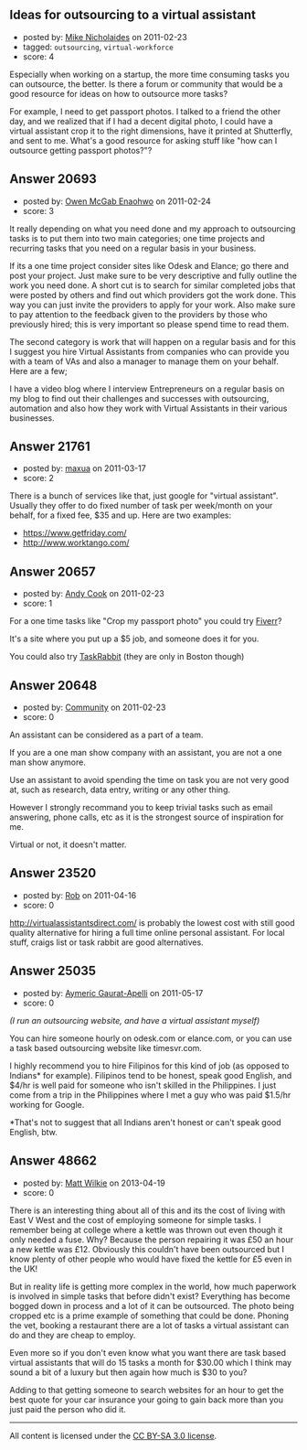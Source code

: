 ## Ideas for outsourcing to a virtual assistant

- posted by: [Mike Nicholaides](https://stackexchange.com/users/-1/2706-mike-nicholaides) on 2011-02-23
- tagged: `outsourcing`, `virtual-workforce`
- score: 4

Especially when working on a startup, the more time consuming tasks you can outsource, the better. Is there a forum or community that would be a good resource for ideas on how to outsource more tasks?

For example, I need to get passport photos. I talked to a friend the other day, and we realized that if I had a decent digital photo, I could have a virtual assistant crop it to the right dimensions, have it printed at Shutterfly, and sent to me. What's a good resource for asking stuff like "how can I outsource getting passport photos?"?


## Answer 20693

- posted by: [Owen McGab Enaohwo](https://stackexchange.com/users/-1/6645-owen-mcgab-enaohwo) on 2011-02-24
- score: 3

It really depending on what you need done and my approach to outsourcing tasks is to put them into two main categories; one time projects and recurring tasks that you need on a regular basis in your business.

If its a one time project consider sites like Odesk and Elance; go there and post your project. Just make sure to be very descriptive and fully outline the work you need done. A short cut is to search for similar completed jobs that were posted by others and find out which providers got the work done. This way you can just invite the providers to apply for your work. Also make sure to pay attention to the feedback given to the providers by those who previously hired; this is very important so please spend time to read them.

The second category is work that will happen on a regular basis and for this I suggest you hire Virtual Assistants from companies who can provide you with a team of VAs and also a manager to manage them on your behalf. Here are a few;

I have a video blog where I interview Entrepreneurs on a regular basis on my blog to find out their challenges and successes with outsourcing, automation and also how they work with Virtual Assistants in their various businesses. 


## Answer 21761

- posted by: [maxua](https://stackexchange.com/users/-1/8650-maxua) on 2011-03-17
- score: 2

There is a bunch of services like that, just google for "virtual assistant". Usually they offer to do fixed number of task per week/month on your behalf, for a fixed fee, $35 and up. Here are two examples:

 - https://www.getfriday.com/
 - http://www.worktango.com/


## Answer 20657

- posted by: [Andy Cook](https://stackexchange.com/users/-1/6493-andy-cook) on 2011-02-23
- score: 1

<p>For a one time tasks like "Crop my passport photo" you could try <a href="http://www.fiverr.com" rel="nofollow">Fiverr</a>?</p>

<p>It's a site where you put up a $5 job, and someone does it for you.</p>

<p>You could also try <a href="http://www.taskrabbit.com" rel="nofollow">TaskRabbit</a> (they are only in Boston though)</p>



## Answer 20648

- posted by: [Community](https://stackexchange.com/users/-1/-1-community) on 2011-02-23
- score: 0

An assistant can be considered as a part of a team.

If you are a one man show company with an assistant, you are not a one man show anymore.

Use an assistant to avoid spending the time on task you are not very good at, such as research, data entry, writing or any other thing.

However I strongly recommand you to keep trivial tasks such as email answering, phone calls, etc as it is the strongest source of inspiration for me.

Virtual or not, it doesn't matter.


## Answer 23520

- posted by: [Rob](https://stackexchange.com/users/-1/2468-rob) on 2011-04-16
- score: 0

http://virtualassistantsdirect.com/ is probably the lowest cost with still good quality alternative for hiring a full time online personal assistant. For local stuff, craigs list or task rabbit are good alternatives. 


## Answer 25035

- posted by: [Aymeric Gaurat-Apelli](https://stackexchange.com/users/-1/4785-aymeric-gaurat-apelli) on 2011-05-17
- score: 0

*(I run an outsourcing website, and have a virtual assistant myself)*

You can hire someone hourly on odesk.com or elance.com, or you can use a task based outsourcing website like timesvr.com.

I highly recommend you to hire Filipinos for this kind of job (as opposed to Indians* for example). Filipinos tend to be honest, speak good English, and $4/hr is well paid for someone who isn't skilled in the Philippines. I just come from a trip in the Philippines where I met a guy who was paid $1.5/hr working for Google.

*That's not to suggest that all Indians aren't honest or can't speak good English, btw.




## Answer 48662

- posted by: [Matt Wilkie](https://stackexchange.com/users/-1/25927-matt-wilkie) on 2013-04-19
- score: 0

There is an interesting thing about all of this and its the cost of living with East V West and the cost of employing someone for simple tasks. I remember being at college where a kettle was thrown out even though it only needed a fuse. Why? Because the person repairing it was £50 an hour a new kettle was £12. Obviously this couldn't have been outsourced but I know plenty of other people who would have fixed the kettle for £5 even in the UK!

But in reality life is getting more complex in the world, how much paperwork is involved in simple tasks that before didn't exist? Everything has become bogged down in process and a lot of it can be outsourced. The photo being cropped etc is a prime example of something that could be done. Phoning the vet, booking a restaurant there are a lot of tasks a virtual assistant can do and they are cheap to employ.

Even more so if you don't even know what you want there are task based virtual assistants that will do 15 tasks a month for $30.00 which I think may sound a bit of a luxury but then again how much is $30 to you?

Adding to that getting someone to search websites for an hour to get the best quote for your car insurance your going to gain back more than you just paid the person who did it.






---

All content is licensed under the [CC BY-SA 3.0 license](https://creativecommons.org/licenses/by-sa/3.0/).
